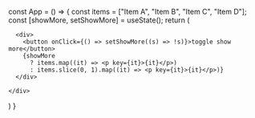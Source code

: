 const App = () => {
  const items = ["Item A", "Item B", "Item C", "Item D"];
  const [showMore, setShowMore] = useState();
  return (
    <div class="justify-center text-center h-screen items-center flex    ">
      
      <div>
        <button onClick={() => setShowMore((s) => !s)}>toggle show more</button>
        {showMore
          ? items.map((it) => <p key={it}>{it}</p>)
          : items.slice(0, 1).map((it) => <p key={it}>{it}</p>)}
      </div>

    </div>
  )
}